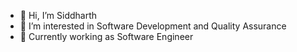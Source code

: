 - 👋 Hi, I’m Siddharth
- 👀 I’m interested in Software Development and Quality Assurance
- 🌱 Currently working as Software Engineer
